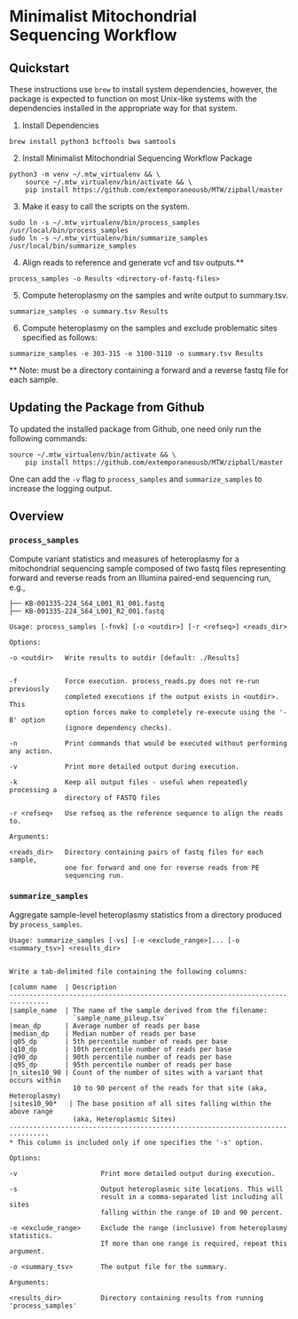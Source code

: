 # Minimalist Mitochondrial Sequencing Workflow


## Quickstart

These instructions use `brew` to install system dependencies, however,
the package is expected to function on most Unix-like systems with the
dependencies installed in the appropriate way for that system. 

1. Install Dependencies
```
brew install python3 bcftools bwa samtools
```

2. Install Minimalist Mitochondrial Sequencing Workflow Package
```
python3 -m venv ~/.mtw_virtualenv && \
    source ~/.mtw_virtualenv/bin/activate && \
    pip install https://github.com/extemporaneousb/MTW/zipball/master
```

3. Make it easy to call the scripts on the system.
```
sudo ln -s ~/.mtw_virtualenv/bin/process_samples /usr/local/bin/process_samples
sudo ln -s ~/.mtw_virtualenv/bin/summarize_samples /usr/local/bin/summarize_samples
```

4. Align reads to reference and generate vcf and tsv outputs.**
```
process_samples -o Results <directory-of-fastq-files>
```
 
5. Compute heteroplasmy on the samples 
   and write output to summary.tsv.
```
summarize_samples -o summary.tsv Results
```

6. Compute heteroplasmy on the samples and exclude problematic sites
   specified as follows:
```
summarize_samples -e 303-315 -e 3100-3110 -o summary.tsv Results
```


** Note: <directory-of-fastq-files> must be a directory containing
         a forward and a reverse fastq file for each sample.


## Updating the Package from Github

To updated the installed package from Github, one need only run the
following commands:

```
source ~/.mtw_virtualenv/bin/activate && \
    pip install https://github.com/extemporaneousb/MTW/zipball/master
```

One can add the `-v` flag to `process_samples` and `summarize_samples`
to increase the logging output.


## Overview

### `process_samples`

Compute variant statistics and measures of heteroplasmy for a
mitochondrial sequencing sample composed of two fastq files
representing forward and reverse reads from an Illumina paired-end
sequencing run, e.g.,

```
├── KB-001335-224_S64_L001_R1_001.fastq
├── KB-001335-224_S64_L001_R2_001.fastq
```

```
Usage: process_samples [-fnvk] [-o <outdir>] [-r <refseq>] <reads_dir>

Options:

-o <outdir>   Write results to outdir [default: ./Results]


-f            Force execution. process_reads.py does not re-run previously
              completed executions if the output exists in <outdir>. This
              option forces make to completely re-execute using the '-B' option
              (ignore dependency checks).

-n            Print commands that would be executed without performing any action.

-v            Print more detailed output during execution.

-k            Keep all output files - useful when repeatedly processing a
              directory of FASTQ files

-r <refseq>   Use refseq as the reference sequence to align the reads to.

Arguments:

<reads_dir>   Directory containing pairs of fastq files for each sample,
              one for forward and one for reverse reads from PE
              sequencing run.
```


### `summarize_samples`

Aggregate sample-level heteroplasmy statistics from a directory
produced by `process_samples`. 

```
Usage: summarize_samples [-vs] [-e <exclude_range>]... [-o <summary_tsv>] <results_dir>


Write a tab-delimited file containing the following columns:

|column name  | Description
--------------------------------------------------------------------------------
|sample_name  | The name of the sample derived from the filename:
                `sample_name_pileup.tsv`
|mean_dp      | Average number of reads per base
|median_dp    | Median number of reads per base
|q05_dp       | 5th percentile number of reads per base
|q10_dp       | 10th percentile number of reads per base
|q90_dp       | 90th percentile number of reads per base
|q95_dp       | 95th percentile number of reads per base
|n_sites10_90 | Count of the number of sites with a variant that occurs within
                10 to 90 percent of the reads for that site (aka, Heteroplasmy)
|sites10_90*   | The base position of all sites falling within the above range
                (aka, Heteroplasmic Sites)
--------------------------------------------------------------------------------
* This column is included only if one specifies the '-s' option.

Options:

-v                     Print more detailed output during execution.

-s                     Output heteroplasmic site locations. This will
                       result in a comma-separated list including all sites
                       falling within the range of 10 and 90 percent.

-e <exclude_range>     Exclude the range (inclusive) from heteroplasmy statistics.
                       If more than one range is required, repeat this argument.

-o <summary_tsv>       The output file for the summary.

Arguments:

<results_dir>          Directory containing results from running 'process_samples'
```









